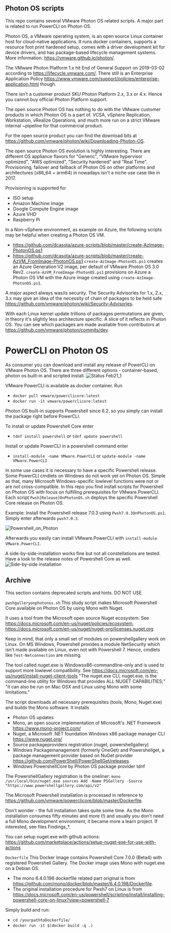 Photon OS scripts
-
This repo contains several VMware Photon OS related scripts. A major part is related to run PowerCLI on Photon OS.

Photon OS, a VMware operating system,  is an open source Linux container host for cloud-native applications. It runs docker containers, supports a resource foot print hardened setup, comes with a driver development kit for device drivers, and has package-based lifecycle management systems.
More information: https://vmware.github.io/photon/.

The VMware Photon Platform 1.x hit End of General Support on 2019-03-02 according to https://lifecycle.vmware.com/. There still is an Enterprise Application Policy https://www.vmware.com/support/policies/enterprise-application.html though.

There isn't a customer product SKU Photon Platform 2.x, 3.x or 4.x. Hence you cannot buy official Photon Platform support. 

The open source Photon OS has nothing to do with the VMware customer products in which Photon OS is a part of. VCSA, vSphere Replication, Workstation, vRealize Operations, and much more run on a strict VMware internal ~pipeline for that commercial product.

For the open source product you can find the download bits at https://github.com/vmware/photon/wiki/Downloading-Photon-OS.

The open source Photon OS evolution is highly interesting. There are different OS appliance flavors for "Generic", "VMware hypervisor optimized", "AWS optimized", "Security hardened" and "Real Time". Provisioning, failover and failback of Photon OS on other platforms and architectures (x86_64 + arm64) in nowadays isn't a niche use case like in 2017.

Provisioning is supported for
- ISO setup
- Amazon Machine Image
- Google Compute Engine image
- Azure VHD
- Raspberry Pi


In a Non-vSphere environment, as example on Azure, the following scripts may be helpful when creating a Photon OS VM.
- https://github.com/dcasota/azure-scripts/blob/master/create-AzImage-PhotonOS.ps1
- https://github.com/dcasota/azure-scripts/blob/master/create-AzVM_FromImage-PhotonOS.ps1
```create-AzImage-PhotonOS.ps1``` creates an Azure Generation V2 image, per default of VMware Photon OS 3.0 Rev2.
```create-AzVM_FromImage-PhotonOS.ps1``` provisions on Azure a Photon OS VM with the Azure image created using ```create-AzImage-PhotonOS.ps1```.

A major aspect always was/is security. The Security Advisories for 1.x, 2.x, 3.x may give an idea of the necessity of chain of packages to be held safe https://github.com/vmware/photon/wiki/Security-Advisories.

With each Linux kernel update trillions of packages permutations are given, in theory it's slightly less architecture specific. A slice of it reflects in Photon OS. You can see which packages are made available from contributors at https://github.com/vmware/photon/commits/dev.




# PowerCLI on Photon OS
As consumer you can download and install any release of PowerCLI on VMware Photon OS. There are three different options - container-based, photon os built-in and scripted install.
![Status Feb21_1](https://github.com/dcasota/photonos-scripts/blob/master/Status_Feb21_1.png)

VMware PowerCLI is available as docker container. Run
- ```docker pull vmware/powerclicore:latest```
- ```docker run -it vmware/powerclicore:latest```



Photon OS built-in supports Powershell since 6.2. so you simply can install the package right before PowerCLI.

To install or update Powershell Core enter
- ```tdnf install powershell``` or ```tdnf update powershell```

Install or update PowerCLI in a powershell command enter
- ```install-module -name VMware.PowerCLI``` or ```update-module -name VMware.PowerCLI```


In some use cases it is necessary to have a specific Powershell release. Some PowerCLI cmdlets on Windows do not work yet on Photon OS. Simple as that, many Microsoft Windows-specific lowlevel functions were not or are not cross-compatible.
In this repo you find install scripts for Powershell on Photon OS with focus on fulfilling prerequisites for VMware.PowerCLI. Each script ```Pwsh[Release]OnPhotonOS.sh``` deploys the specific Powershell Core release on Photon OS.

Example: Install the Powershell release 7.0.3 using ```Pwsh7.0.3OnPhotonOS.ps1```. Simply enter afterwards ```pwsh7.0.3```.

![Powershell_on_Photon](https://github.com/dcasota/photonos-scripts/blob/master/Photon2-pwsh-current.png)

Afterwards you easily can install VMware.PowerCLI with ```install-module VMware.PowerCLI```.

A side-by-side-installation works fine but not all constellations are tested. Have a look to the release notes of Powershell Core as well.
![Side-by-side installation](https://github.com/dcasota/photonos-scripts/blob/master/side-side-installation.png)








Archive
-
This section contains deprecated scripts and hints. DO NOT USE

```pwshgalleryonphotonos.sh```
This study script makes Microsoft Powershell Core available on Photon OS by using Mono with Nuget.

It uses a tool from the Microsoft open source Nuget ecosystem.
See https://docs.microsoft.com/en-us/nuget/policies/ecosystem, https://docs.microsoft.com/en-us/nuget/nuget-org/licenses.nuget.org

Keep in mind, that only a small set of modules on powershellgallery work on Linux. On MS Windows, Powershell provides a module NetSecurity which isn't made available on Linux, even not with Powershell 7. Hence, cmdlets like ```Test-Netconnection``` are missing.

The tool called nuget.exe is Windowsx86-commandline-only and is used to support more lowlevel compatibility. See https://docs.microsoft.com/en-us/nuget/install-nuget-client-tools
"The nuget.exe CLI, nuget.exe, is the command-line utility for Windows that provides ALL NUGET CAPABILITIES;"
"it can also be run on Mac OSX and Linux using Mono with some limitations."

The script downloads all necessary prerequisites (tools, Mono, Nuget.exe) and builds the Mono software. It installs
- Photon OS updates
- Mono, an open source implementation of Microsoft's .NET Framework https://www.mono-project.com/
- Nuget, a Microsoft .NET foundation Windows x86 package manager CLI https://www.nuget.org/
- Source packageproviders registration (nuget, powershellgallery)
- Windows Packagemanagement (formerly OneGet) and Powershellget, a package management provider based on NuGet provider https://github.com/PowerShell/PowerShellGet/releases
- Windows PowershellCore by Photon OS package provider tdnf

The PowershellGallery registration is the oneliner:
```mono /usr/local/bin/nuget.exe sources Add -Name PSGallery -Source "https://www.powershellgallery.com/api/v2"```

The Microsoft Powershell installation is processed in reference to https://github.com/vmware/powerclicore/blob/master/Dockerfile.

Don't wonder - the full installation takes quite some time. As the Mono installation consumes fifty minutes and more (!) and usually you don't need a full Mono development environment, it became more a learn project. If interested, see files Findings_*.

You can setup nuget.exe with github actions: https://github.com/marketplace/actions/setup-nuget-exe-for-use-with-actions

```Dockerfile```
This Docker image contains Powershell Core 7.0.0 (Beta4) with registered Powershell Gallery.
The Docker image uses Mono with nuget.exe on a Debian OS.
- The mono 6.4.0.198 dockerfile related part original is from https://github.com/mono/docker/blob/master/6.4.0.198/Dockerfile.
- The original installation procedure for Pwsh7 on Linux is from https://docs.microsoft.com/en-us/powershell/scripting/install/installing-powershell-core-on-linux?view=powershell-7

Simply build and run:
- ```cd /yourpathtoDockerfile/```
- ```docker run -it $(docker build -q .)```
